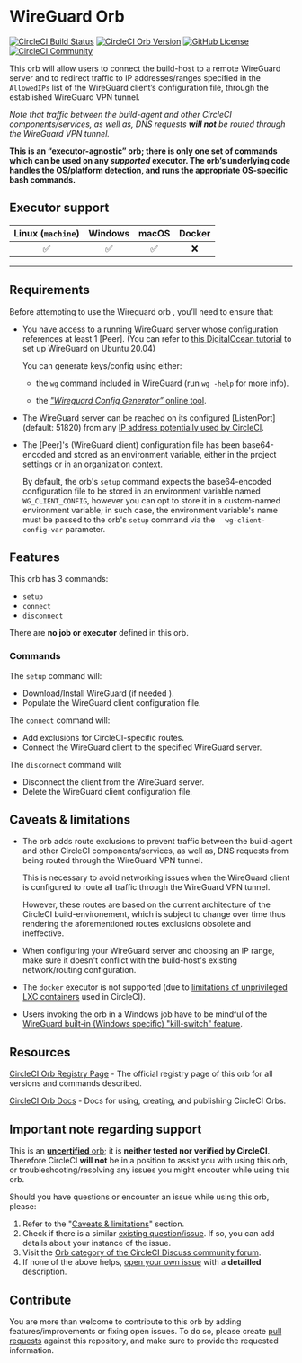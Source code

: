 # WireGuard Orb


[![CircleCI Build Status](https://circleci.com/gh/orbiously/wireguard-orb.svg?style=shield "CircleCI Build Status")](https://circleci.com/gh/orbiously/wireguard-orb) [![CircleCI Orb Version](https://badges.circleci.com/orbs/orbiously/wireguard.svg)](https://circleci.com/orbs/registry/orb/orbiously/wireguard) [![GitHub License](https://img.shields.io/badge/license-MIT-lightgrey.svg)](https://raw.githubusercontent.com/orbiously/wireguard-orb/master/LICENSE) [![CircleCI Community](https://img.shields.io/badge/community-CircleCI%20Discuss-343434.svg)](https://discuss.circleci.com/c/ecosystem/orbs)

This orb will allow users to connect the build-host to a remote WireGuard server and to redirect traffic to IP addresses/ranges specified in the `AllowedIPs` list of the WireGuard client’s configuration file, through the established WireGuard VPN tunnel.

_Note that traffic between the build-agent and other CircleCI components/services, as well as, DNS requests **will not** be routed through the WireGuard VPN tunnel._

**This is an “executor-agnostic” orb; there is only one set of commands which can be used on any _supported_ executor. The orb’s underlying code handles the OS/platform detection, and runs the appropriate OS-specific bash commands.**

## Executor support

| Linux (`machine`)  | Windows | macOS  | Docker |
| :---: | :---: | :---: | :---: |
| :white_check_mark:  | :white_check_mark:  | :white_check_mark:  | :x:  |

---

## Requirements

Before attempting to use the Wireguard orb , you’ll need to ensure that:

- You have access to a running WireGuard server whose configuration references at least 1 [Peer]. (You can refer to [this DigitalOcean tutorial](https://www.digitalocean.com/community/tutorials/how-to-set-up-wireguard-on-ubuntu-20-04) to set up WireGuard on Ubuntu 20.04)
    
  You can generate keys/config using either:

  - the `wg` command included in WireGuard (run `wg -help` for more info).
    
  - the [_"Wireguard Config Generator”_ online tool](https://www.wireguardconfig.com/).

- The WireGuard server can be reached on its configured [ListenPort] (default: 51820) from any [IP address potentially used by CircleCI](https://circleci.com/docs/2.0/ip-ranges/#aws-and-gcp-ip-addresses). 

- The [Peer]'s (WireGuard client) configuration file has been base64-encoded and stored as an environment variable, either in the project settings or in an organization context.

    By default, the orb's `setup` command expects the base64-encoded configuration file to be stored in an environment variable named `WG_CLIENT_CONFIG`, however you can opt to store it in a custom-named environment variable; in such case, the environment variable's name must be passed to the orb's `setup` command via the `  wg-client-config-var` parameter.


## Features

This orb has 3 commands:
- `setup`
- `connect`
- `disconnect`

There are **no job or executor** defined in this orb.

### Commands

The `setup` command will:
- Download/Install WireGuard (if needed ).
- Populate the WireGuard client configuration file.

The `connect` command will:
- Add exclusions for CircleCI-specific routes.
- Connect the WireGuard client to the specified WireGuard server.

The `disconnect` command will:
- Disconnect the client from the WireGuard server.
- Delete the WireGuard client configuration file.


## Caveats & limitations

- The orb adds route exclusions to prevent traffic between the build-agent and other CircleCI components/services, as well as, DNS requests from being routed through the WireGuard VPN tunnel.

  This is necessary to avoid networking issues when the WireGuard client is configured to route all traffic through the WireGuard VPN tunnel.
  
  However, these routes are based on the current architecture of the CircleCI build-environement, which is subject to change over time thus rendering the aforementioned routes exclusions obsolete and ineffective.

- When configuring your WireGuard server and choosing an IP range, make sure it doesn't conflict with the build-host's existing network/routing configuration.

- The `docker` executor is not supported (due to [limitations of unprivileged LXC containers](https://circleci.com/blog/vpns-and-why-they-don-t-work/) used in CircleCI).

- Users invoking the orb in a Windows job have to be mindful of the [WireGuard built-in (Windows specific) "kill-switch" feature](https://git.zx2c4.com/wireguard-windows/about/docs/netquirk.md).

## Resources

[CircleCI Orb Registry Page](https://circleci.com/orbs/registry/orb/orbiously/wireguard) - The official registry page of this orb for all versions and commands described.

[CircleCI Orb Docs](https://circleci.com/docs/2.0/orb-intro/#section=configuration) - Docs for using, creating, and publishing CircleCI Orbs.

## Important note regarding support

This is an [**uncertified** orb](https://circleci.com/docs/orbs-faq#using-uncertified-orbs); it is **neither tested nor verified by CircleCI**. Therefore CircleCI **will not** be in a position to assist you with using this orb, or troubleshooting/resolving any issues you might encouter while using this orb.

Should you have questions or encounter an issue while using this orb, please:

1. Refer to the "[Caveats & limitations](https://github.com/orbiously/wireguard-orb/README.md#caveats--limitations)" section.
2. Check if there is a similar [existing question/issue](https://github.com/orbiously/wireguard-orb/issues). If so, you can add details about your instance of the issue.
3. Visit the [Orb category of the CircleCI Discuss community forum](https://discuss.circleci.com/c/orbs). 
4. If none of the above helps, [open your own issue](https://github.com/orbiously/wireguard-orb/issues/new/choose) with a **detailled** description.

## Contribute

You are more than welcome to contribute to this orb by adding features/improvements or fixing open issues. To do so, please create [pull requests](https://github.com/orbiously/wireguard-orb/pulls) against this repository, and make sure to provide the requested information.
